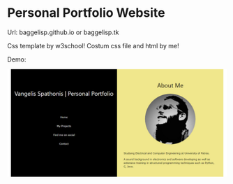 # Personal Portfolio Website

Url:
baggelisp.github.io or baggelisp.tk

Css template by w3school!
Costum css file and html by me!

Demo:


![alt text](https://github.com/baggelisp/baggelisp.github.io/blob/master/1.jpg?raw=true)
